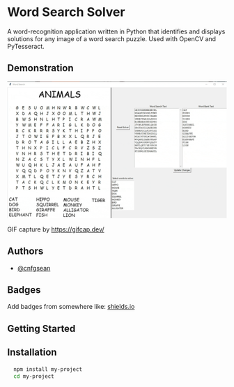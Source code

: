 
# Word Search Solver

A word-recognition application written in Python that identifies and displays solutions for 
any image of a word search puzzle. Used with OpenCV and PyTesseract.

## Demonstration

![Word Highlighter](/src/media/word_highlight.gif?raw=true "Word Highlighter")

GIF capture by https://gifcap.dev/


## Authors

- [@cnfgsean](https://www.github.com/cnfgsean)


## Badges

Add badges from somewhere like: [shields.io](https://shields.io/)

## Getting Started

## Installation

```bash
  npm install my-project
  cd my-project
```
